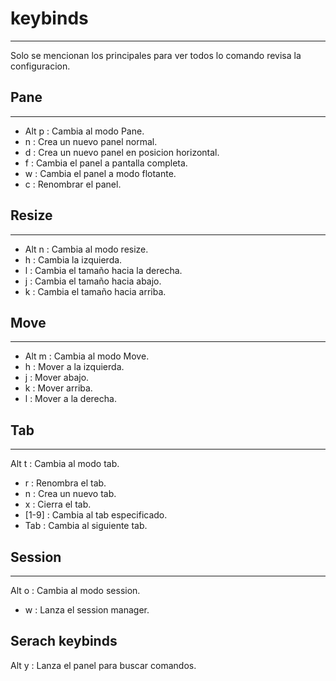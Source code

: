 # keybinds
---
Solo se mencionan los principales para ver todos lo comando revisa la configuracion.

## Pane
---
- Alt p : Cambia al modo Pane.
- n : Crea un nuevo panel normal.
- d : Crea un nuevo panel en posicion horizontal.
- f : Cambia el panel a pantalla completa.
- w : Cambia el panel a modo flotante.
- c : Renombrar el panel.

## Resize
---
- Alt n : Cambia al modo resize.
- h : Cambia la izquierda.
- l : Cambia el tamaño hacia la derecha.
- j : Cambia el tamaño hacia abajo.
- k : Cambia el tamaño hacia arriba.

## Move
---
- Alt m : Cambia al modo Move.
- h : Mover a la izquierda.
- j : Mover abajo.
- k : Mover arriba.
- l : Mover a la derecha.

## Tab
---
Alt t : Cambia al modo tab.
- r : Renombra el tab.
- n : Crea un nuevo tab.
- x : Cierra el tab.
- [1-9] : Cambia al tab especificado.
- Tab : Cambia al siguiente tab.

## Session
---
Alt o : Cambia al modo session.
- w : Lanza el session manager.

## Serach keybinds
Alt y : Lanza el panel para buscar comandos.
